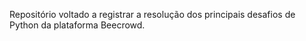 Repositório voltado a registrar a resolução dos principais desafios de Python da plataforma Beecrowd.
